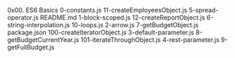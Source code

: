 0x00. ES6 Basics
0-constants.js               11-createEmployeesObject.js  5-spread-operator.js       README.md
1-block-scoped.js            12-createReportObject.js     6-string-interpolation.js 
10-loops.js                  2-arrow.js                   7-getBudgetObject.js       package.json
100-createIteratorObject.js  3-default-parameter.js       8-getBudgetCurrentYear.js
101-iterateThroughObject.js  4-rest-parameter.js          9-getFullBudget.js
